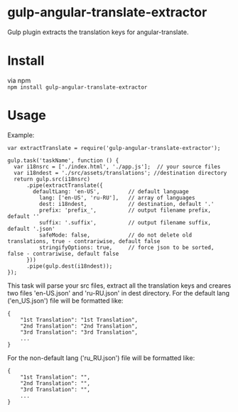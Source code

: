 # gulp-angular-translate-extractor
Gulp plugin extracts the translation keys for angular-translate.

# Install
via npm  
`npm install gulp-angular-translate-extractor`

# Usage  
Example:
```
var extractTranslate = require('gulp-angular-translate-extractor');

gulp.task('taskName', function () {
  var i18nsrc = ['./index.html', './app.js'];  // your source files  
  var i18ndest = './src/assets/translations'; //destination directory
  return gulp.src(i18nsrc)
      .pipe(extractTranslate({
        defaultLang: 'en-US',         // default language
          lang: ['en-US', 'ru-RU'],   // array of languages
          dest: i18ndest,             // destination, default '.'
          prefix: 'prefix_',          // output filename prefix, default ''
          suffix: '.suffix',          // output filename suffix, default '.json'
          safeMode: false,            // do not delete old translations, true - contrariwise, default false
          stringifyOptions: true,     // force json to be sorted, false - contrariwise, default false
      }))
      .pipe(gulp.dest(i18ndest));
});
```
This task will parse your src files, extract all the translation keys and creares two files 'en-US.json' and 'ru-RU.json' in dest directory. For the default lang ('en_US.json') file will be formatted like:
```
{
    "1st Translation": "1st Translation",
    "2nd Translation": "2nd Translation",
    "3rd Translation": "3rd Translation",
    ...
}
```
For the non-default lang ('ru_RU.json') file will be formatted like:
```
{
    "1st Translation": "",
    "2nd Translation": "",
    "3rd Translation": "",
    ...
}
```
